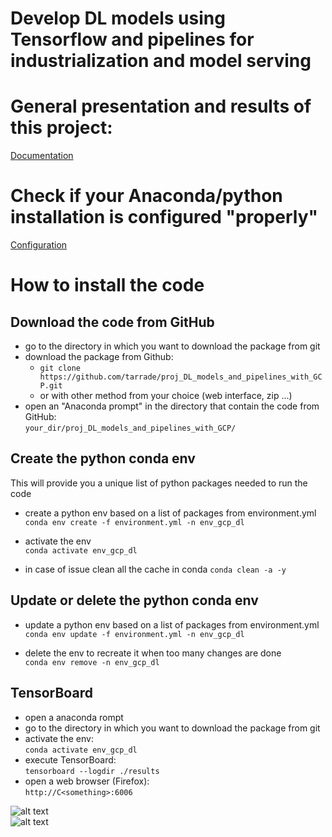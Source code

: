 # Develop DL models using Tensorflow and pipelines for industrialization and model serving

# General presentation and results of this project:
[Documentation](doc/DOC.md)

# Check if your Anaconda/python installation is configured "properly"
[Configuration](doc/SETUP.md)

# How to install the code

## Download the code from GitHub
- go to the directory in which you want to download the package from git  
- download the package from Github:   
  - ```git clone https://github.com/tarrade/proj_DL_models_and_pipelines_with_GCP.git```
  - or with other method from your choice (web interface, zip ...)   
- open an "Anaconda prompt" in the directory that contain the code from GitHub:   
  ```your_dir/proj_DL_models_and_pipelines_with_GCP/```

## Create the python conda env  
This will provide you a unique list of python packages needed to run the code

- create a python env based on a list of packages from environment.yml    
  ```conda env create -f environment.yml -n env_gcp_dl```
  
 - activate the env  
  ```conda activate env_gcp_dl```
  
 - in case of issue clean all the cache in conda
   ```conda clean -a -y```

## Update or delete the python conda env 
- update a python env based on a list of packages from environment.yml  
  ```conda env update -f environment.yml -n env_gcp_dl```

- delete the env to recreate it when too many changes are done  
  ```conda env remove -n env_gcp_dl```

## TensorBoard
- open a anaconda rompt
- go to the directory in which you want to download the package from git  
- activate the env:   
  ```conda activate env_gcp_dl```
- execute TensorBoard:   
  ```tensorboard --logdir ./results```
- open a web browser (Firefox):    
  ```http://C<something>:6006```
 
  
 ![alt text](./doc/img/plot1.PNG)  
 ![alt text](./doc/img/plot2.PNG)